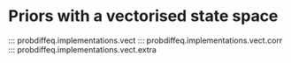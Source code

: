 # Priors with a vectorised state space

::: probdiffeq.implementations.vect
::: probdiffeq.implementations.vect.corr
::: probdiffeq.implementations.vect.extra
